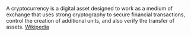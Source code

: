 A cryptocurrency is a digital asset designed to work as a medium of exchange that uses strong cryptography to secure financial transactions, control the creation of additional units, and also verify the transfer of assets. [Wikipedia](https://en.wikipedia.org/wiki/Cryptocurrency)
